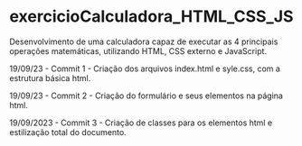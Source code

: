 # exercicioCalculadora_HTML_CSS_JS
Desenvolvimento de uma calculadora capaz de executar as 4 principais operações matemáticas, utilizando HTML, CSS externo e JavaScript.

19/09/23 - Commit 1
    - Criação dos arquivos index.html e syle.css, com a estrutura básica html.

19/09/23 - Commit 2
    - Criação do formulário e seus elementos na página html.

19/09/2023 - Commit 3
    - Criação de classes para os elementos html e estilização total do documento.